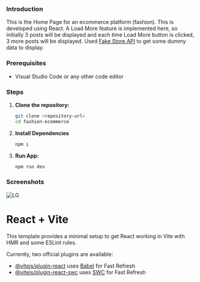 ### Introduction
This is the Home Page for an ecommerce platform (fashion). This is developed using React. A Load More feature is implemented here, so initially 3 posts will be displayed and each time Load More button is clicked, 3 more posts will be displayed. Used [Fake Store API](https://fakestoreapi.com/) to get some dummy data to display.

### Prerequisites
- Visual Studio Code or any other code editor

### Steps
1. **Clone the repository:**
   ```bash
   git clone <repository-url>
   cd fashion-ecommerce
2. **Install Dependencies**
    ```bash
    npm i
4. **Run App:**
   ```bash
   npm run dev

### Screenshots
![LG](https://github.com/iamakmal/fashion-ecommerce/assets/95517227/536abb7b-9243-4987-96e3-0c0b0eacab4c)

# React + Vite

This template provides a minimal setup to get React working in Vite with HMR and some ESLint rules.

Currently, two official plugins are available:

- [@vitejs/plugin-react](https://github.com/vitejs/vite-plugin-react/blob/main/packages/plugin-react/README.md) uses [Babel](https://babeljs.io/) for Fast Refresh
- [@vitejs/plugin-react-swc](https://github.com/vitejs/vite-plugin-react-swc) uses [SWC](https://swc.rs/) for Fast Refresh
